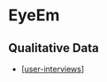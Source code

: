 # EyeEm

## Qualitative Data

- [[user-interviews]]

[//begin]: # "Autogenerated link references for markdown compatibility"
[user-interviews]: user-interviews "User Interviews"
[//end]: # "Autogenerated link references"